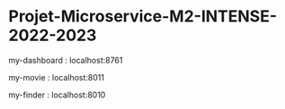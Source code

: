 # Projet-Microservice-M2-INTENSE-2022-2023

my-dashboard : localhost:8761

my-movie : localhost:8011

my-finder : localhost:8010

